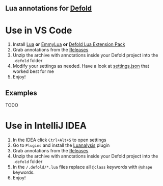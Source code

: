 ## Lua annotations for [Defold](https://defold.com)

# Use in VS Code

1. Install [Lua](https://marketplace.visualstudio.com/items?itemName=sumneko.lua) **or** [EmmyLua](https://marketplace.visualstudio.com/items?itemName=tangzx.emmylua) **or** [Defold Lua Extension Pack](https://marketplace.visualstudio.com/items?itemName=mikatuo.defold-lua-extension-pack)
2. Grab annotations from the [Releases](https://github.com/mikatuo/Defold-Emmylua-Annotations/releases)
3. Unzip the archive with annotations inside your Defold project into the `.defold` folder
4. Modify your settings as needed. Have a look at [settings.json](https://github.com/mikatuo/Defold-Lua-Annotations/blob/main/Examples/settings.json) that worked best for me
5. Enjoy!

## Examples

TODO

# Use in IntelliJ IDEA

1. In the IDEA click `Ctrl+Alt+S` to open settings
2. Go to `Plugins` and install the [Luanalysis](https://github.com/Benjamin-Dobell/IntelliJ-Luanalysis) plugin
3. Grab annotations from the [Releases](https://github.com/mikatuo/Defold-Emmylua-Annotations/releases)
4. Unzip the archive with annotations inside your Defold project into the `.defold` folder
5. In the `/.defold/*.lua` files replace all `@class` keywords with `@shape` keywords.
6. Enjoy!
